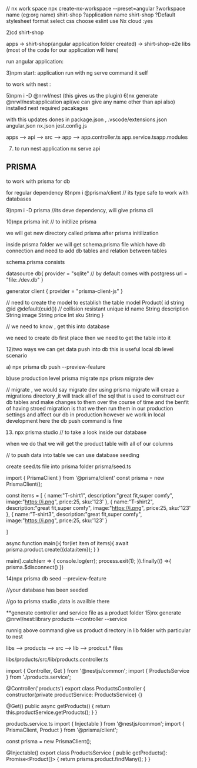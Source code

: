 // nx work space 
npx create-nx-workspace --preset=angular
?workspace name (eg:org name) shirt-shop
?application name             shirt-shop
?Default stylesheet format    select  css
choose eslint
use Nx cloud :yes

2)cd shirt-shop

apps -> shirt-shop(angular application folder created)
     -> shirt-shop-e2e
libs (most of the code for our application will here)	

run angular application:

3)npm start:
application run with ng serve command it self


to work with nest :

5)npm i -D @nrwl/nest (this gives us the plugin)
6)nx generate @nrwl/nest:application api(we can give any name other than api also)
installed nest required pacakages 

with this updates dones in package.json , .vscode/extensions.json
angular.json
nx.json
jest.config.js

apps --> api --> src --> app --> app.controller.ts
app.service.tsapp.modules 


7) to run nest application 
nx serve api


PRISMA 
-----------
to work with prisma for db

for regular dependency
8)npm i @prisma/client // its type safe to work with databases

9)npm i -D prisma //its deve dependency, will give prisma cli

10)npx prisma init // to initilize prisma

we will get new directory called prisma after prisma initilization

inside prisma folder we will get schema.prisma file
which have db connection and need to add db tables and
relation between tables

schema.prisma consists

datasource db{
provider = "sqlite" // by default comes with postgress
url = "file:./dev.db"
}

generator client {
provider = "prisma-client-js"
}

// need to create the model to establish the table
model Product{
id string @id @default(cuid()) // collision resistant unique id
name String
description String
image String 
price Int
sku String
}

// we need to know , get this into database

we need to create db first place
then we need to get the table into it

12)two ways we can get data push into db
this is useful  local db level scenario

a) npx prisma db push --preview-feature

b)use production level prisma migrate
npx prism migrate dev

// migrate , we would say migrate dev using prisma migrate will
creae a migrations directory ,it will track all of the sql that is
used to construct our db tables and make changes to them over the
course of time and the benfit of having stroed migration is that we
then run them in our production settings and affect our db in production
however we work in local development here the db push command is fine

13) npx prisma studio // to take a look inside our database

when we do that we will get the product table with all of our columns

// to push data into table we can use database seeding

create seed.ts file into prisma folder
prisma/seed.ts

import { PrismaClient } from '@prisma/client'
const prisma = new PrismaClient();

const items = [
 {
  name:"T-shirt1",
  description:"great fit,super comfy",
  image:"https://i.png",
  price:25,
  sku:'123'
 },
 {
  name:"T-shirt2",
  description:"great fit,super comfy",
  image:"https://i.png",
  price:25,
  sku:'123'
 },
 {
  name:"T-shirt3",
  description:"great fit,super comfy",
  image:"https://i.png",
  price:25,
  sku:'123'
 }

]

async function main(){
  for(let item of items){
  await prisma.product.create({data:item});
  }
}

 main().catch(err => {
  console.log(err);
  process.exit(1);
 }).finally(() =>{
  prisma.$disconnect()
 })
 
 14)npx prisma db seed --preview-feature
 
 //your database has been seeded
 
 //go to prisma studio ,data is availble  there
 
**generate controller  and service file as a product folder
15)nx generate @nrwl/nest:library products --controller --service

runnig above command give us product directory in lib folder with particular to nest

libs --> products --> src --> lib --> prodcut.* files

libs/products/src/lib/products.controller.ts

import { Controller, Get } from '@nestjs/common';
import { ProductsService } from './products.service';

@Controller('products')
export class ProductsController {
  constructor(private productService: ProductsService) {}

  @Get()
  public async getProducts() {
    return this.productService.getProducts();
  }
}

products.service.ts
import { Injectable } from '@nestjs/common';
import { PrismaClient, Product } from '@prisma/client';

const prisma = new PrismaClient();

@Injectable()
export class ProductsService {
  public getProducts(): Promise<Product[]> {
    return prisma.product.findMany();
  }
}
